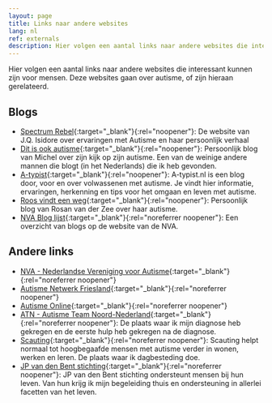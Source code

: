 ```yaml
---
layout: page
title: Links naar andere websites
lang: nl
ref: externals
description: Hier volgen een aantal links naar andere websites die interessant kunnen zijn voor mensen. Deze websites gaan over autisme, of zijn hieraan gerelateerd.
---
```

Hier volgen een aantal links naar andere websites die interessant kunnen zijn voor mensen. Deze websites gaan over autisme, of zijn hieraan gerelateerd.

## Blogs

- [Spectrum Rebel](https://spectrumrebel.com/){:target="_blank"}{:rel="noopener"}: De website van J.Q. Isidore over ervaringen met Autisme en haar persoonlijk verhaal
- [Dit is ook autisme](https://www.ditisookautisme.nl/){:target="_blank"}{:rel="noopener"}: Persoonlijk blog van Michel over zijn kijk op zijn autisme. Een van de weinige andere mannen die blogt (in het Nederlands) die ik heb gevonden.
- [A-typist](https://a-typist.nl/){:target="_blank"}{:rel="noopener"}: A-typist.nl is een blog door, voor en over volwassenen met autisme. Je vindt hier informatie, ervaringen, herkenning en tips voor het omgaan en leven met autisme.
- [Roos vindt een weg](https://zeevanderrosan.wixsite.com/roosvindteenweg){:target="_blank"}{:rel="noopener"}: Persoonlijk blog van Rosan van der Zee over haar autisme.
- [NVA Blog lijst](https://www.autisme.nl/ervaringen/blogs-over-autisme/){:target="_blank"}{:rel="noreferrer noopener"}: Een overzicht van blogs op de website van de NVA.


## Andere links

- [NVA - Nederlandse Vereniging voor Autisme](https://www.autisme.nl/){:target="_blank"}{:rel="noreferrer noopener"}
- [Autisme Netwerk Friesland](http://www.autismenetwerkfriesland.nl/){:target="_blank"}{:rel="noreferrer noopener"}
- [Autisme Online](https://www.autisme.online/){:target="_blank"}{:rel="noreferrer noopener"}
- [ATN - Autisme Team Noord-Nederland](https://www.lentis.nl/locaties/atn-drachten/){:target="_blank"}{:rel="noreferrer noopener"}: De plaats waar ik mijn diagnose heb gekregen en de eerste hulp heb gekregen na de diagnose.
- [Scauting](https://scauting.nl/){:target="_blank"}{:rel="noreferrer noopener"}: Scauting helpt normaal tot hoogbegaafde mensen met autisme verder in wonen, werken en leren. De plaats waar ik dagbesteding doe.
- [JP van den Bent stichting](https://www.jpvandenbent.nl/){:target="_blank"}{:rel="noreferrer noopener"}: JP van den Bent stichting ondersteunt mensen bij hun leven. Van hun krijg ik mijn begeleiding thuis en ondersteuning in allerlei facetten van het leven.
